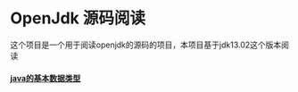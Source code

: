# OpenJdk 源码阅读

这个项目是一个用于阅读openjdk的源码的项目，本项目基于jdk13.02这个版本阅读



#### [java的基本数据类型](./doc/DATATYPE.md)



